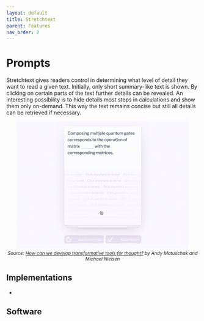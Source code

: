 ```yaml
---
layout: default
title: Stretchtext
parent: Features
nav_order: 2
---
```


# Prompts

Stretchtext gives readers control in determining what level of detail they want to read a given text. Initially, only short summary-like text is shown. By clicking on certain parts of the text further details can be revealed. An interesting possibility is to hide details most steps in calculations and show them only on-demand. This way the text remains concise but still all details can be retrieved if necessary.


<p  style="font-size:12px;text-align:center;">
  <img alt="img-name" src="/assets/images/qc_icons.gif" width="450">
  <br>
    <em>Source: <a href="https://numinous.productions/ttft/">How can we develop transformative tools for thought?</a> by Andy Matuschak and Michael Nielsen</em> 
</p>

## Implementations

* 

## Software



